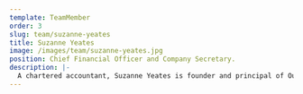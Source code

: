 ```yaml
---
template: TeamMember
order: 3
slug: team/suzanne-yeates
title: Suzanne Yeates
image: /images/team/suzanne-yeates.jpg
position: Chief Financial Officer and Company Secretary.
description: |-
  A chartered accountant, Suzanne Yeates is founder and principal of Outsourced Accounting Solutions. She has worked with public companies for more than 20 years and provides both CFO and company secretarial services to a number of public and private companies. Suzanne also has extensive experience working with tech industry start-ups.
---
```

